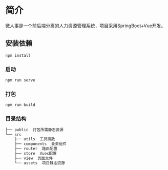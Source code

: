 # 简介
微人事是一个前后端分离的人力资源管理系统，项目采用SpringBoot+Vue开发。

## 安装依赖
```
npm install
```

### 启动
```
npm run serve
```

### 打包
```
npm run build
```

### 目录结构

```html
├── public  打包所需静态资源
└── src
    ├── utils  工具函数
    ├── components  业务组件
    ├── router  路由配置
    ├── store  Vuex配置
    ├── view  页面文件
    └── assets  项目静态资源
```
